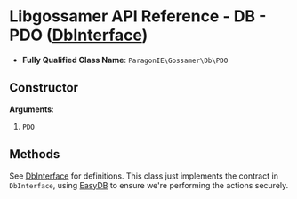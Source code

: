# Libgossamer API Reference - DB - PDO ([DbInterface](../Interfaces/DbInterface.md))

* **Fully Qualified Class Name**: `ParagonIE\Gossamer\Db\PDO`

## Constructor

**Arguments**:

1. `PDO`

## Methods

See [DbInterface](../Interfaces/DbInterface.md) for definitions. This class just implements
the contract in `DbInterface`, using [EasyDB](https://github.com/paragonie/easydb)
to ensure we're performing the actions securely.
